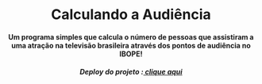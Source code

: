 <h1 align="center">Calculando a Audiência</h1>
<h4 align="center">
Um programa simples que calcula o número de pessoas que assistiram a uma atração na televisão brasileira através dos pontos de audiência no IBOPE!</h4>
<h5 align="center">Deploy do projeto :<a href="https://mfcastilho.github.io/calculando-audiencia/"> clique aqui</a></h5>



